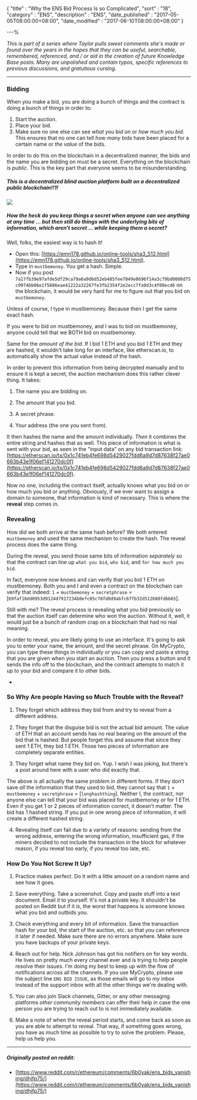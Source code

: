 {
"title"       : "Why the ENS Bid Process Is so Complicated",
"sort"        : "18",
"category"    : "ENS",
"description" : "ENS",
"date_published" : "2017-05-05T08:00:00+08:00",
"date_modified"  : "2017-06-10T08:00:00+08:00"
}

---%


*This is part of a series where Taylor pulls sweet comments she's made or found over the years in the hopes that they can be useful, searchable, remembered, referenced, and / or aid in the creation of future Knowledge Base posts. Many are unpolished and contain typos, specific references to previous discussions, and gratuitous cursing.*

---

### Bidding

When you make a bid, you are doing a bunch of things and the contract is doing a bunch of things in order to:

1. Start the auction.
2. Place your bid.
3. Make sure no one else can see *what you bid on* or *how much you bid*. This ensures that no one can tell *how many* bids have been placed for a certain name or *the value* of the bids.

In order to do this on the blockchain in a decentralized manner, the bids and the name you are bidding on must be a secret. Everything on the blockchain is *public*. This is the key part that everyone seems to be misunderstanding.

##### This is a decentralized *blind* auction platform built on a decentralized *public* blockchain!!1!

![](https://media.giphy.com/media/KI9oNS4JBemyI/giphy.gif)

##### How the heck do you keep things a secret when anyone can see anything at any time ... but then still do things with the underlying bits of information, which aren't secret ... while keeping them a secret?

Well, folks, the easiest way is to hash it!

*  Open this: [https://emn178.github.io/online-tools/sha3_512.html](https://emn178.github.io/online-tools/sha3_512.html).
*  Type in `mustbemoney`. You get a hash. Simple.
*  Now if you post `7a17fb39e97afde5df29ca79a6a9d6d52eb485fee7049e8696f14a3c79bd0008d75c9974bb06e1f5886eae41222a32267fe3fb2354f2e2ecc7fa9d3c4f00ecd6` on the blockchain, it would be very hard for me to figure out that you bid on `mustbemoney`.

Unless of course, *I* type in mustbemoney. Because then I get the same exact hash.

If you were to bid on mustbemoney, and I was to bid on mustbemoney, anyone could tell that we BOTH bid on mustbemoney.

Same for the *amount of the bid*. If I bid 1 ETH and you bid 1 ETH and they are hashed, it wouldn't take long for an interface, like etherscan.io, to automatically show the actual value instead of the hash.

In order to prevent this information from being decrypted manually and to ensure it is kept a secret, the auction mechanism does this rather clever thing. It takes:

1. The name you are bidding on.

2. The amount that you bid.

3. A secret phrase.

4. Your address (the one you sent from).

It then hashes the name and the amount individually. *Then* it combines the entire string and hashes that as well. This piece of information is what is sent with your bid, as seen in the "input data" on any bid transaction link: [https://etherscan.io/tx/0x1c741eb4fe698d5429027fdd6a9d7d87638f27ae0663b43e1f06ef141270dc0f](https://etherscan.io/tx/0x1c741eb4fe698d5429027fdd6a9d7d87638f27ae0663b43e1f06ef141270dc0f).

Now no one, including the contract itself, actually knows what you bid on or how much you bid or anything. Obviously, if we ever want to assign a domain to someone, that information is kind of necessary. This is where the **reveal** step comes in.

### Revealing

How did we both arrive at the same hash before? We both entered `mustbemoney` and used the same mechanism to create the hash. The reveal process does the same thing.

During the reveal, you send those same bits of information *separately* so that the contract can line up `what you bid`, `who bid`, and `for how much you bid`.

In fact, everyone now knows and can verify that you bid 1 ETH on mustbemoney. Both you and I and even a contract on the blockchain can verify that indeed: `1` + `mustbemoney` + `secretphrase` = [`69faf18dd0953d9124d7917234b0efc05c78fd0d9abfc6ffb32d512680fdbb65`].


Still with me? The reveal process is revealing what you bid previously so that the auction itself can determine who won the auction. Without it, well, it would just be a bunch of random crap on a blockchain that had no real meaning.

In order to reveal, you are likely going to use an interface. It's going to ask you to enter your name, the amount, and the secret phrase. On MyCrypto, you can type these things in individually or you can copy and paste a string that you are given when you start an auction. Then you press a button and it sends the info off to the blockchain, and the contract attempts to match it up to your bid and compare it to other bids.

-

### So Why Are people Having so Much Trouble with the Reveal?

1. They forget which address they bid from and try to reveal from a different address.

2. They forget that the disguise bid is not the actual bid amount. The value of ETH that an account sends has no real bearing on the amount of the bid that is hashed. But people forget this and assume that since they sent 1 ETH, they bid 1 ETH. Those two pieces of information are completely separate entities.

3. They forget what name they bid on. Yup. I wish I was joking, but there's a post around here with a user who did exactly that.

The above is all actually the same problem in different forms. If they don't save *all* the information that they used to bid, they cannot say that `1` + `mustbemoney` + `secretphrase` = [`longhashthing`]. Neither I, the contract, nor anyone else can tell that your bid was placed for mustbemoney *or* for 1 ETH. Even if you get 1 or 2 pieces of information correct, it doesn't matter. The bid has 1 hashed string. If you put in one wrong piece of information, it will create a different hashed string.

4. Revealing itself can fail due to a variety of reasons: sending from the wrong address, entering the wrong information, insufficient gas, if the miners decided to not include the transaction in the block for whatever reason, if you reveal too early, if you reveal too late, etc.


### How Do You Not Screw It Up?

1. Practice makes perfect. Do it with a little amount on a random name and see how it goes.

2. Save everything. Take a screenshot. Copy and paste stuff into a text document. Email it to yourself. It's not a private key. It shouldn't be posted on Reddit but if it *is*, the worst that happens is someone knows what you bid and outbids you.

3. Check everything and every bit of information. Save the transaction hash for your bid, the start of the auction, etc. so that you can reference it later if needed. Make sure there are no errors anywhere. Make sure you have backups of your private keys.

4. Reach out for help. Nick Johnson has got his notifiers on for key words. He lives on pretty much every channel ever and is trying to help people resolve their issues. I'm doing my best to keep up with the flow of notifications across all the channels. If you use MyCrypto, please use the subject line `ENS BID ISSUE`, as those emails will go to *my* inbox instead of the support inbox with all the other things we're dealing with.

5. You can also join Slack channels, Gitter, or any other messaging platforms *other community members* can offer their help in case the one person you are trying to reach out to is not immediately available.

6. Make a note of when the reveal period starts, and come back as soon as you are able to attempt to reveal. That way, if something goes wrong, you have as much time as possible to try to solve the problem. Please, help us help you.

---

##### Originally posted on reddit:

- [https://www.reddit.com/r/ethereum/comments/6b0yak/ens_bids_vanishing/dhjfp75/](https://www.reddit.com/r/ethereum/comments/6b0yak/ens_bids_vanishing/dhjfp75/)

